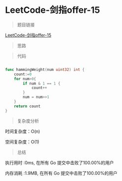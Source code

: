 # LeetCode-剑指offer-15

>题目链接

[LeetCode-剑指offer-15](https://leetcode-cn.com/problems/er-jin-zhi-zhong-1de-ge-shu-lcof/)

> 思路


>代码

```go

func hammingWeight(num uint32) int {
    count:=0
    for num>0{
        if num & 1 == 1 {
            count++
        }
        num = num>>1
    }
    return count
}


```

>复杂度分析

时间复杂度：O(n)

空间复杂度：O(1)

>总结

执行用时 :0ms, 在所有 Go 提交中击败了100.00%的用户

内存消耗 :1.9MB, 在所有 Go 提交中击败了100.00%的用户
